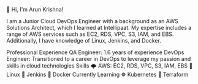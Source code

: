 👋 Hi, I'm Arun Krishna!

I am a Junior Cloud DevOps Engineer with a background as an AWS Solutions Architect, which I learned at Intellipaat. My expertise includes a range of AWS services such as EC2, RDS, VPC, S3, IAM, and EBS. Additionally, I have knowledge of Linux, Jenkins, and Docker.



Professional Experience
QA Engineer: 1.6 years of experience
DevOps Engineer: Transitioned to a career in DevOps to leverage my passion and skills in cloud technologies
Skills
🌩️ AWS: EC2, RDS, VPC, S3, IAM, EBS
🐧 Linux
🔧 Jenkins
🐳 Docker
Currently Learning
☸️ Kubernetes
🌱 Terraform
